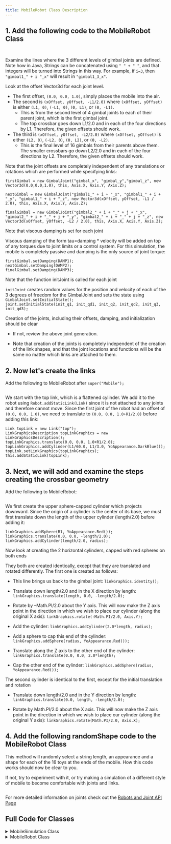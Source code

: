 ```yaml
---
title: MobileRobot Class Description
---
```


## 1. Add the following code to the MobileRobot Class

<pre><code data-url-index="0" data-snippet="portion" data-start="public MobileRobot()" data-end="&#10&#10" id="MobileRobotConstructor1"></code></pre>
<pre><code data-url-index="0" data-snippet="portion" data-start="// create first gimbal joint" data-end=" /**&#10    * Initializes a GimbalJoint to a random initial position and velocity." id="MobileRobotConstructor2"></code></pre>

Examine the lines where the 3 different levels of gimbal joints are defined. Note how in Java, Strings can be concatenated using `" " + " "`, and that integers will be turned into Strings in this way. For example, if `i=3`, then `"gimbal1_" + i "_x"` will result in `"gimbal1_3_x"`.
   
   Look at the offset Vector3d for each joint level. 
   
   * The first offset, `(0.0, 0.0, 1.0)`, simply places the mobile into the air. 
   * The second is `(xOffset, yOffset, -L1/2.0)` where `(xOffset, yOffset)` is either `(L1, 0)`, `(-L1, 0)`, `(0, L1)`, or `(0, -L1)`. 
       * This is from the second level of 4 gimbal joints to each of their parent joint, which is the first gimbal joint. 
       * The top crossbar goes down L1/2.0 and in each of the four directions by L1. Therefore, the given offsets should work. 
   * The third is `(xOffset, yOffset, -L2/2.0)` where `(xOffset, yOffset)` is either `(L2, 0)`, `(-L2, 0)`, `(0, L2)`, or `(0, -L2)`.
       * This is the final level of 16 gimbals from their parents above them. The smaller crossbars go down L2/2.0 and in each of the four directions by L2. Therefore, the given offsets should work. 
   
   
   
Note that the joint offsets are completely independent of any translations or rotations which are performed while specifying links:
   
   `firstGimbal = new GimbalJoint("gimbal_x", "gimbal_y","gimbal_z", new Vector3d(0.0,0.0,1.0), this, Axis.X, Axis.Y, Axis.Z);`  
   
   `nextGimbal = new GimbalJoint("gimbal1_" + i + "_x", "gimbal1_" + i + "_y", "gimbal1_" + i + "_z", new Vector3d(xOffset, yOffset, -L1 / 2.0), this, Axis.X, Axis.Y, Axis.Z);`  
   
   `finalGimbal = new GimbalJoint("gimbal2_" + i + "_" + j + "_x", "gimbal2_" + i + "_" + j + "_y", "gimbal2_" + i + "_" + j + "_z", new Vector3d(xOffset, yOffset, -L2 / 2.0), this, Axis.X, Axis.Y, Axis.Z);`
    
    
Note that viscous damping is set for each joint

   Viscous damping of the form tau=damping * velocity will be added on top of any torques due to joint limits or a control system. For this simulation, the mobile is completely passive and damping is the only source of joint torque:
   
   `firstGimbal.setDamping(DAMP1);`  
   `nextGimbal.setDamping(DAMP2);`  
   `finalGimbal.setDamping(DAMP3);`
    
    
    
Note that the function initJoint is called for each joint

   `initJoint` creates random values for the position and velocity of each of the 3 degrees of freedom for the GimbalJoint and sets the state using `GimbalJoint.setInitialState();`  
   `joint.setInitialState(init_q1, init_qd1, init_q2, init_qd2, init_q3, init_qd3);`
   
   
   
Creation of the joints, including their offsets, damping, and initialization should be clear

   * If not, review the above joint generation.
   
   * Note that creation of the joints is completely independent of the creation of the link shapes, and that the joint locations and functions will be the same no matter which links are attached to them.
   

## 2. Now let's create the links
   Add the following to MobileRobot after `super("Mobile");`
   
<pre><code data-url-index="0" data-snippet="portion" data-start="// Create the top" data-end="// create first gimbal joint at the top of the mobile" id="MobileRobotCreateLinks"></code></pre>

We start with the top link, which is a flattened cylinder.
We add it to the robot using `Robot.addStaticLink(Link)` since it is not attached to any joints and therefore cannot move.
Since the first joint of the robot had an offset of `(0.0, 0.0, 1.0)`, we need to translate to `(0.0, 0.0, 1.0+R1/2.0)` before adding this link:

   `Link topLink = new Link("top");`      
   `LinkGraphicsDescription topLinkGraphics = new LinkGraphicsDescription();`  
   `topLinkGraphics.translate(0.0, 0.0, 1.0+R1/2.0);`  
   `topLinkGraphics.addCylinder(L1/60.0, L1/3.0, YoAppearance.DarkBlue());`  
   `topLink.setLinkGraphics(topLinkGraphics);`  
   `this.addStaticLink(topLink);`


## 3. Next, we will add and examine the steps creating the crossbar geometry
   Add the following to MobileRobot:
<pre><code data-url-index="0" data-snippet="portion" data-start="/**&#10    * Creates a cross bar link from the given parameters." data-end=" /**&#10    *" id="MobileRobotCrossBar"></code></pre>

We first create the upper sphere-capped cylinder which projects downward. Since the origin of a cylinder is the center of its base, we must first translate down the length of the upper cylinder (length/2.0) before adding it:
   
   `linkGraphics.addSphere(R1, YoAppearance.Red());`  
   `linkGraphics.translate(0.0, 0.0, -length/2.0);`   
   `linkGraphics.addCylinder(length/2.0, radius);`  

Now look at creating the 2 horizontal cylinders, capped with red spheres on both ends

They both are created identically, except that they are translated and rotated differently. The first one is created as follows:
      
   * This line brings us back to the gimbal joint: `linkGraphics.identity();`   
 
   * Translate down length/2.0 and in the X direction by length: `linkGraphics.translate(length, 0.0, -length/2.0);`   
      
   * Rotate by –Math.PI/2.0 about the Y axis. This will now make the Z axis point in the direction in which we wish to place our cylinder (along the original X axis): `linkGraphics.rotate(-Math.PI/2.0, Axis.Y);`
       
   * Add the cylinder: `linkGraphics.addCylinder(2.0*length, radius);`
        
   * Add a sphere to cap this end of the cylinder: `linkGraphics.addSphere(radius, YoAppearance.Red());`
            
   * Translate along the Z axis to the other end of the cylinder: `linkGraphics.translate(0.0, 0.0, 2.0*length);`
       
   * Cap the other end of the cylinder: `linkGraphics.addSphere(radius, YoAppearance.Red());`


The second cylinder is identical to the first, except for the initial translation and rotation
       
   * Translate down length/2.0 and in the Y direction by length: `linkGraphics.translate(0.0, length, -length/2.0);`
       
   * Rotate by Math.PI/2.0 about the X axis. This will now make the Z axis point in the direction in which we wish to place our cylinder (along the original Y axis): `linkGraphics.rotate(Math.PI/2.0, Axis.X);`
   
   
## 4. Add the following randomShape code to the MobileRobot Class

This method will randomly select a string length, an appearance and a shape for each of the 16 toys at the ends of the mobile. How this code works should now be clear to you.

If not, try to experiment with it, or try making a simulation of a different style of mobile to become comfortable with joints and links.

<pre><code data-url-index="0" data-snippet="portion" data-start="/**&#10    * Generates a random link shape with a thin cylinder" data-end="" id="MobileRobotRandomShape"></code></pre>


For more detailed information on joints check out the [Robots and Joint API Page](https://ihmcroboticsdocs.github.io/simulation-construction-set/docs/01-definition-robot.html)


## Full Code for Classes
<details>
<summary>MobileSimulation Class</summary>
<pre><code data-url-index="1" data-snippet="complete" id="MobileSimClass"></code></pre>
</details>

<details>
<summary>MobileRobot Class</summary>
<pre><code data-url-index="0" data-snippet="complete" id="MobileRobotClass"></code></pre>
</details>

<script src="../snippetautomation/codesnippets.js" sources=Array.of("https://rawgit.com/ihmcrobotics/ihmc-open-robotics-software/master/example-simulations/src/main/java/us/ihmc/exampleSimulations/mobile/MobileRobot.java","https://rawgit.com/ihmcrobotics/ihmc-open-robotics-software/master/example-simulations/src/main/java/us/ihmc/exampleSimulations/mobile/MobileSimulation.java")></script>
